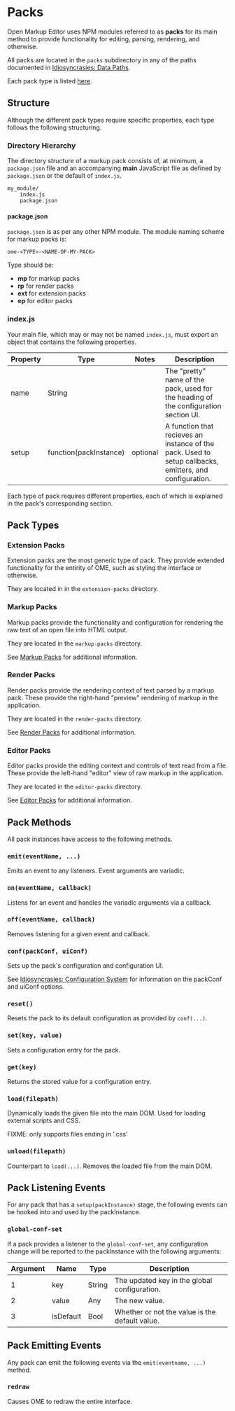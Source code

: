 # Packs
Open Markup Editor uses NPM modules referred to as **packs** for its main method to provide functionality for editing, parsing, rendering, and otherwise.

All packs are located in the `packs` subdirectory in any of the paths documented in [Idiosyncrasies: Data Paths](idiosyncrasies#data-paths).

Each pack type is listed [here](#pack-types).

## Structure
Although the different pack types require specific properties, each type follows the following structuring.

### Directory Hierarchy
The directory structure of a markup pack consists of, at minimum, a `package.json` file and an accompanying **main** JavaScript file as defined by `package.json` or the default of `index.js`.

```
my_module/
    index.js
    package.json
```

#### package.json
`package.json` is as per any other NPM module. The module naming scheme for markup packs is:

    ome-<TYPE>-<NAME-OF-MY-PACK>

Type should be:
  * **mp** for markup packs
  * **rp** for render packs
  * **ext** for extension packs
  * **ep** for editor packs

### index.js
Your main file, which may or may not be named `index.js`, must export an object that contains the following properties.

| Property  | Type   | Notes | Description
|-|-|-|-
| name      | String |  | The "pretty" name of the pack, used for the heading of the configuration section UI.
| setup     | function(packInstance) | optional | A function that recieves an instance of the pack. Used to setup callbacks, emitters, and configuration.

Each type of pack requires different properties, each of which is explained in the pack's corresponding section.

## Pack Types
### Extension Packs
Extension packs are the most generic type of pack. They provide extended functionality for the entirity of OME, such as styling the interface or otherwise.

They are located in in the `extension-packs` directory.

### Markup Packs
Markup packs provide the functionality and configuration for rendering the raw text of an open file into HTML output.

They are located in the `markup-packs` directory.

See [Markup Packs](markup-packs) for additional information.

### Render Packs
Render packs provide the rendering context of text parsed by a markup pack. These provide the right-hand "preview" rendering of markup in the application.

They are located in the `render-packs` directory.

See [Render Packs](render-packs) for additional information.

### Editor Packs
Editor packs provide the editing context and controls of text read from a file. These provide the left-hand "editor" view of raw markup in the application.

They are located in the `editor-packs` directory.

See [Editor Packs](editor-packs) for additional information.

## Pack Methods
All pack instances have access to the following methods.

### `emit(eventName, ...)`
Emits an event to any listeners. Event arguments are variadic.

### `on(eventName, callback)`
Listens for an event and handles the variadic arguments via a callback.

### `off(eventName, callback)`
Removes listening for a given event and callback.

### `conf(packConf, uiConf)`
Sets up the pack's configuration and configuration UI.

See [Idiosyncrasies: Configuration System](idiosyncrasies#configuration-system) for information on the packConf and uiConf options.
 
### `reset()`
Resets the pack to its default configuration as provided by `conf(...)`.

### `set(key, value)`
Sets a configuration entry for the pack.

### `get(key)`
Returns the stored value for a configuration entry.

### `load(filepath)`
Dynamically loads the given file into the main DOM. Used for loading external scripts and CSS.

FIXME: only supports files ending in '.css'

### `unload(filepath)`
Counterpart to `load(...)`. Removes the loaded file from the main DOM.


## Pack Listening Events
For any pack that has a `setup(packInstance)` stage, the following events can be hooked into and used by the packInstance.

### `global-conf-set`
If a pack provides a listener to the `global-conf-set`, any configuration change will be reported to the packInstance with the following arguments:

| Argument  | Name      | Type   | Description 
|-----------|-----------|--------|-------------
| 1         | key       | String | The updated key in the global configuration.
| 2         | value     | Any    | The new value.
| 3         | isDefault | Bool   | Whether or not the value is the default value.

## Pack Emitting Events
Any pack can emit the following events via the `emit(eventname, ...)` method.

### `redraw`
Causes OME to redraw the entire interface.
